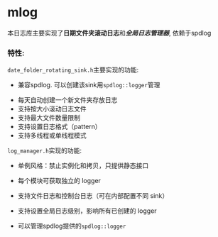 # mlog

本日志库主要实现了**日期文件夹滚动日志**和***全局日志管理器***, 依赖于spdlog

### 特性:

`date_folder_rotating_sink.h`主要实现的功能:

- 兼容spdlog. 可以创建该sink用`spdlog::logger`管理

 * 每天自动创建一个新文件夹存放日志
 * 支持按大小滚动日志文件
 * 支持最大文件数量限制
 * 支持设置日志格式（pattern）
 * 支持多线程或单线程模式

`log_manager.h`实现的功能:

- 单例风格：禁止实例化和拷贝，只提供静态接口

- 每个模块可获取独立的 logger

- 支持文件日志和控制台日志（可在内部配置不同 sink）

- 支持设置全局日志级别，影响所有已创建的 logger
- 可以管理spdlog提供的`spdlog::logger`
